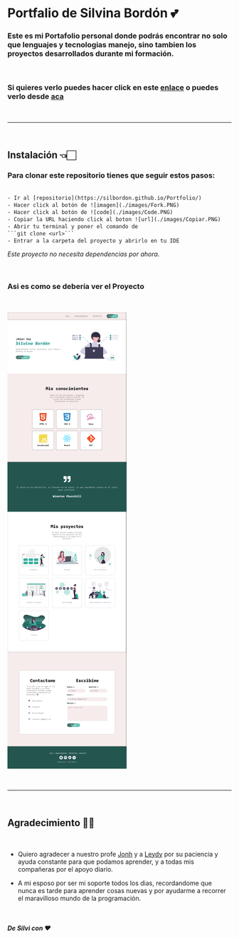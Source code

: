 # **Portfalio de Silvina Bordón** 💕
 
### Este es mi Portafolio personal donde podrás encontrar no solo que lenguajes y tecnologias manejo, sino tambien los proyectos desarrollados durante mi formación.

<br>

### Si quieres verlo puedes hacer click en este [enlace](https://silbordon.github.io/Portfolio/) o puedes verlo desde [aca](https://silly-wozniak-52de89.netlify.app/)

<br>

***

<br>

## **Instalación** 👈🏻

### Para clonar este repositorio tienes que seguir estos pasos:

```

- Ir al [repositorio](https://silbordon.github.io/Portfolio/)  
- Hacer click al botón de ![imagen](./images/Fork.PNG)
- Hacer click al botón de ![code](./images/Code.PNG)
- Copiar la URL haciendo click al boton ![url](./images/Copiar.PNG)
- Abrir tu terminal y poner el comando de  
```git clone <url>```
- Entrar a la carpeta del proyecto y abrirlo en tu IDE

```

*Este proyecto no necesita dependencias por ahora.*


<br>


### **Asi es como se debería ver el Proyecto**

<br>

![imagen](./images/fotofinal.png)

<br>

***

<br>

## **Agradecimiento** 🥰😘

<br>

- Quiero agradecer a nuestro profe [Jonh](https://github.com/Jonhks) y a [Leydy](https://github.com/leydyk93) por su paciencia y ayuda constante para que podamos aprender, y a todas mis compañeras por el apoyo diario.



- A mi esposo por ser mi soporte todos los dias, recordandome que nunca es tarde para aprender cosas nuevas y por ayudarme a recorrer el maravilloso mundo de la programación.

<br>

#### *De Silvi con ❤*


  
